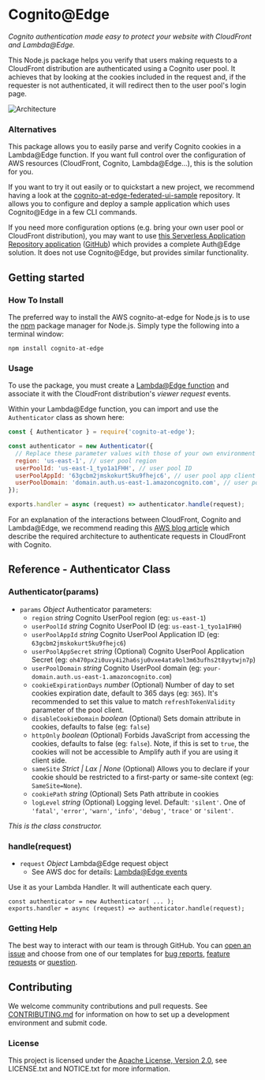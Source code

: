 # Cognito@Edge

*Cognito authentication made easy to protect your website with CloudFront and Lambda@Edge.*

This Node.js package helps you verify that users making requests to a CloudFront distribution are authenticated using a Cognito user pool. It achieves that by looking at the cookies included in the request and, if the requester is not authenticated, it will redirect then to the user pool's login page.

![Architecture](./doc/architecture.png)

### Alternatives

This package allows you to easily parse and verify Cognito cookies in a Lambda@Edge function. If you want full control over the configuration of AWS resources (CloudFront, Cognito, Lambda@Edge...), this is the solution for you.

If you want to try it out easily or to quickstart a new project, we recommend having a look at the [cognito-at-edge-federated-ui-sample](https://github.com/aws-samples/cognito-at-edge-federated-ui-sample) repository. It allows you to configure and deploy a sample application which uses Cognito@Edge in a few CLI commands.

If you need more configuration options (e.g. bring your own user pool or CloudFront distribution), you may want to use [this Serverless Application Repository application](https://console.aws.amazon.com/lambda/home?region=us-east-1#/create/app?applicationId=arn:aws:serverlessrepo:us-east-1:520945424137:applications/cloudfront-authorization-at-edge) ([GitHub](https://github.com/aws-samples/cloudfront-authorization-at-edge)) which provides a complete Auth@Edge solution. It does not use Cognito@Edge, but provides similar functionality.

## Getting started

### How To Install

The preferred way to install the AWS cognito-at-edge for Node.js is to use the [npm](http://npmjs.org/) package manager for Node.js. Simply type the following into a terminal window:

``` shell
npm install cognito-at-edge
```

### Usage

To use the package, you must create a [Lambda@Edge function](https://docs.aws.amazon.com/AmazonCloudFront/latest/DeveloperGuide/lambda-at-the-edge.html) and associate it with the CloudFront distribution's *viewer request* events.

Within your Lambda@Edge function, you can import and use the `Authenticator` class as shown here:

``` js
const { Authenticator } = require('cognito-at-edge');

const authenticator = new Authenticator({
  // Replace these parameter values with those of your own environment
  region: 'us-east-1', // user pool region
  userPoolId: 'us-east-1_tyo1a1FHH', // user pool ID
  userPoolAppId: '63gcbm2jmskokurt5ku9fhejc6', // user pool app client ID
  userPoolDomain: 'domain.auth.us-east-1.amazoncognito.com', // user pool domain
});

exports.handler = async (request) => authenticator.handle(request);
```

For an explanation of the interactions between CloudFront, Cognito and Lambda@Edge, we recommend reading this [AWS blog article](https://aws.amazon.com/blogs/networking-and-content-delivery/authorizationedge-how-to-use-lambdaedge-and-json-web-tokens-to-enhance-web-application-security/) which describe the required architecture to authenticate requests in CloudFront with Cognito.

## Reference - Authenticator Class

### Authenticator(params)

* `params` *Object* Authenticator parameters:
  * `region` *string* Cognito UserPool region (eg: `us-east-1`)
  * `userPoolId` *string* Cognito UserPool ID (eg: `us-east-1_tyo1a1FHH`)
  * `userPoolAppId` *string* Cognito UserPool Application ID (eg: `63gcbm2jmskokurt5ku9fhejc6`)
  * `userPoolAppSecret` *string* (Optional) Cognito UserPool Application Secret (eg: `oh470px2i0uvy4i2ha6sju0vxe4ata9ol3m63ufhs2t8yytwjn7p`)
  * `userPoolDomain` *string* Cognito UserPool domain (eg: `your-domain.auth.us-east-1.amazoncognito.com`)
  * `cookieExpirationDays` *number* (Optional) Number of day to set cookies expiration date, default to 365 days (eg: `365`). It's recommended to set this value to match `refreshTokenValidity` parameter of the pool client.
  * `disableCookieDomain` *boolean* (Optional) Sets domain attribute in cookies, defaults to false (eg: `false`)
  * `httpOnly` *boolean* (Optional) Forbids JavaScript from accessing the cookies, defaults to false (eg: `false`). Note, if this is set to `true`, the cookies will not be accessible to Amplify auth if you are using it client side.
  * `sameSite` *Strict | Lax | None* (Optional) Allows you to declare if your cookie should be restricted to a first-party or same-site context (eg: `SameSite=None`).
  * `cookiePath` *string* (Optional) Sets Path attribute in cookies
  * `logLevel` *string* (Optional) Logging level. Default: `'silent'`. One of `'fatal'`, `'error'`, `'warn'`, `'info'`, `'debug'`, `'trace'` or `'silent'`.

*This is the class constructor.*

### handle(request)

* `request` *Object* Lambda@Edge request object
  * See AWS doc for details: [Lambda@Edge events](https://docs.aws.amazon.com/AmazonCloudFront/latest/DeveloperGuide/lambda-event-structure.html)

Use it as your Lambda Handler. It will authenticate each query.

```
const authenticator = new Authenticator( ... );
exports.handler = async (request) => authenticator.handle(request);
```

### Getting Help

The best way to interact with our team is through GitHub.  You can [open an issue](https://github.com/awslabs/cognito-at-edge/issues/new/choose) 
and choose from one of our templates for [bug reports](https://github.com/awslabs/cognito-at-edge/issues/new?assignees=&labels=bug%2C+needs-triage&template=---bug-report.md&title=), 
[feature requests](https://github.com/awslabs/cognito-at-edge/issues/new?assignees=&labels=feature-request&template=---feature-request.md&title=) or 
[question](https://github.com/awslabs/cognito-at-edge/issues/new?assignees=&labels=question%2C+needs-triage&template=---questions---help.md&title=).  

## Contributing

We welcome community contributions and pull requests. See [CONTRIBUTING.md](https://github.com/awslabs/cognito-at-edge/blob/main/CONTRIBUTING.md) for information on how to set up a development environment and submit code.

### License

This project is licensed under the [Apache License, Version 2.0](https://www.apache.org/licenses/LICENSE-2.0.html), see LICENSE.txt and NOTICE.txt for more information.
